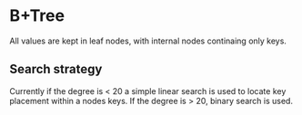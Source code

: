 # B+Tree

All values are kept in leaf nodes, with internal nodes continaing only keys.

## Search strategy
Currently if the degree is < 20 a simple linear search is used to locate key placement within a nodes keys.  If the degree is  > 20,
binary search is used.

